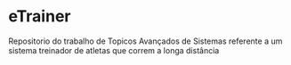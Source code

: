# eTrainer
Repositorio do trabalho de Topicos Avançados de Sistemas referente a um sistema treinador de atletas que correm a longa distância
